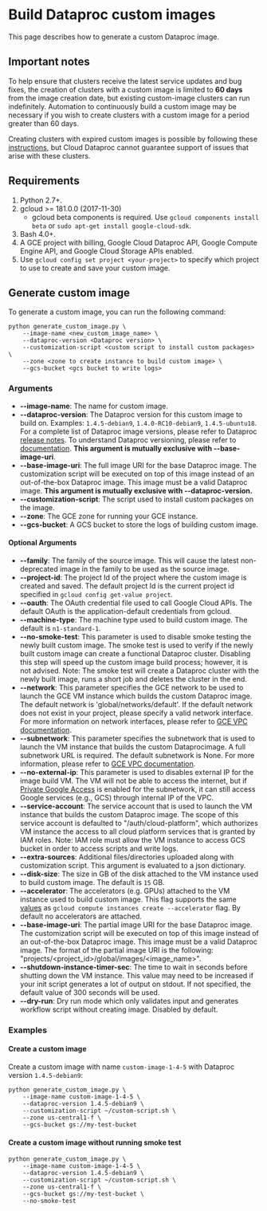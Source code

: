 # Build Dataproc custom images

This page describes how to generate a custom Dataproc image.

## Important notes

To help ensure that clusters receive the latest service updates and bug fixes,
the creation of clusters with a custom image is limited to **60 days** from the
image creation date, but existing custom-image clusters can run indefinitely.
Automation to continuously build a custom image may be necessary if you wish to
create clusters with a custom image for a period greater than 60 days.

Creating clusters with expired custom images is possible by following these
[instructions](https://cloud.google.com/dataproc/docs/guides/dataproc-images#how_to_create_a_cluster_with_an_expired_custom_image),
but Cloud Dataproc cannot guarantee support of issues that arise with these
clusters.

## Requirements

1.  Python 2.7+.
2.  gcloud >= 181.0.0 (2017-11-30)
    *   gcloud beta components is required. Use `gcloud components install beta`
        or `sudo apt-get install google-cloud-sdk`.
3.  Bash 4.0+.
4.  A GCE project with billing, Google Cloud Dataproc API, Google Compute Engine
    API, and Google Cloud Storage APIs enabled.
5.  Use `gcloud config set project <your-project>` to specify which project to
    use to create and save your custom image.

## Generate custom image

To generate a custom image, you can run the following command:

```shell
python generate_custom_image.py \
    --image-name <new_custom_image_name> \
    --dataproc-version <Dataproc version> \
    --customization-script <custom script to install custom packages> \
    --zone <zone to create instance to build custom image> \
    --gcs-bucket <gcs bucket to write logs>
```

### Arguments

*   **--image-name**: The name for custom image.
*   **--dataproc-version**: The Dataproc version for this custom image to build
    on. Examples: `1.4.5-debian9`, `1.4.0-RC10-debian9`, `1.4.5-ubuntu18`. For a
    complete list of Dataproc image versions, please refer to Dataproc
    [release notes](https://cloud.google.com/dataproc/docs/release-notes). To
    understand Dataproc versioning, please refer to
    [documentation](https://cloud.google.com/dataproc/docs/concepts/versioning/overview).
    **This argument is mutually exclusive with --base-image-uri**.
*   **--base-image-uri**: The full image URI for the base Dataproc image. The
    customization script will be executed on top of this image instead of an
    out-of-the-box Dataproc image. This image must be a valid Dataproc image.
    **This argument is mutually exclusive with --dataproc-version.**
*   **--customization-script**: The script used to install custom packages on
    the image.
*   **--zone**: The GCE zone for running your GCE instance.
*   **--gcs-bucket**: A GCS bucket to store the logs of building custom image.

#### Optional Arguments

*   **--family**: The family of the source image. This will cause the latest
    non-deprecated image in the family to be used as the source image.
*   **--project-id**: The project Id of the project where the custom image is
    created and saved. The default project Id is the current project id
    specified in `gcloud config get-value project`.
*   **--oauth**: The OAuth credential file used to call Google Cloud APIs. The
    default OAuth is the application-default credentials from gcloud.
*   **--machine-type**: The machine type used to build custom image. The default
    is `n1-standard-1`.
*   **--no-smoke-test**: This parameter is used to disable smoke testing the
    newly built custom image. The smoke test is used to verify if the newly
    built custom image can create a functional Dataproc cluster. Disabling this
    step will speed up the custom image build process; however, it is not
    advised. Note: The smoke test will create a Dataproc cluster with the newly
    built image, runs a short job and deletes the cluster in the end.
*   **--network**: This parameter specifies the GCE network to be used to launch
    the GCE VM instance which builds the custom Dataproc image. The default
    network is 'global/networks/default'. If the default network does not exist
    in your project, please specify a valid network interface. For more
    information on network interfaces, please refer to
    [GCE VPC documentation](https://cloud.google.com/vpc/docs/vpc).
*   **--subnetwork**: This parameter specifies the subnetwork that is used to
    launch the VM instance that builds the custom Dataprocimage. A full
    subnetwork URL is required. The default subnetwork is None. For more
    information, please refer to
    [GCE VPC documentation](https://cloud.google.com/vpc/docs/vpc).
*   **--no-external-ip**: This parameter is used to disables external IP for the
    image build VM. The VM will not be able to access the internet, but if
    [Private Google Access](https://cloud.google.com/vpc/docs/configure-private-google-access)
    is enabled for the subnetwork, it can still access Google services (e.g.,
    GCS) through internal IP of the VPC.
*   **--service-account**: The service account that is used to launch the VM
    instance that builds the custom Dataproc image. The scope of this service
    account is defaulted to "/auth/cloud-platform", which authorizes VM instance
    the access to all cloud platform services that is granted by IAM roles.
    Note: IAM role must allow the VM instance to access GCS bucket in order to
    access scripts and write logs.
*   **--extra-sources**: Additional files/directories uploaded along with
    customization script. This argument is evaluated to a json dictionary.
*   **--disk-size**: The size in GB of the disk attached to the VM instance used
    to build custom image. The default is `15` GB.
*   **--accelerator**: The accelerators (e.g. GPUs) attached to the VM instance
    used to build custom image. This flag supports the same
    [values](https://cloud.google.com/sdk/gcloud/reference/compute/instances/create#--accelerator)
    as `gcloud compute instances create --accelerator` flag. By default no
    accelerators are attached.
*   **--base-image-uri**: The partial image URI for the base Dataproc image. The
    customization script will be executed on top of this image instead of an
    out-of-the-box Dataproc image. This image must be a valid Dataproc image.
    The format of the partial image URI is the following:
    "projects/<project_id>/global/images/<image_name>".
*   **--shutdown-instance-timer-sec**: The time to wait in seconds before
    shutting down the VM instance. This value may need to be increased if your
    init script generates a lot of output on stdout. If not specified, the
    default value of 300 seconds will be used.
*   **--dry-run**: Dry run mode which only validates input and generates
    workflow script without creating image. Disabled by default.

### Examples

#### Create a custom image

Create a custom image with name `custom-image-1-4-5` with Dataproc version
`1.4.5-debian9`:

```shell
python generate_custom_image.py \
    --image-name custom-image-1-4-5 \
    --dataproc-version 1.4.5-debian9 \
    --customization-script ~/custom-script.sh \
    --zone us-central1-f \
    --gcs-bucket gs://my-test-bucket
```

#### Create a custom image without running smoke test

```shell
python generate_custom_image.py \
    --image-name custom-image-1-4-5 \
    --dataproc-version 1.4.5-debian9 \
    --customization-script ~/custom-script.sh \
    --zone us-central1-f \
    --gcs-bucket gs://my-test-bucket \
    --no-smoke-test
```
